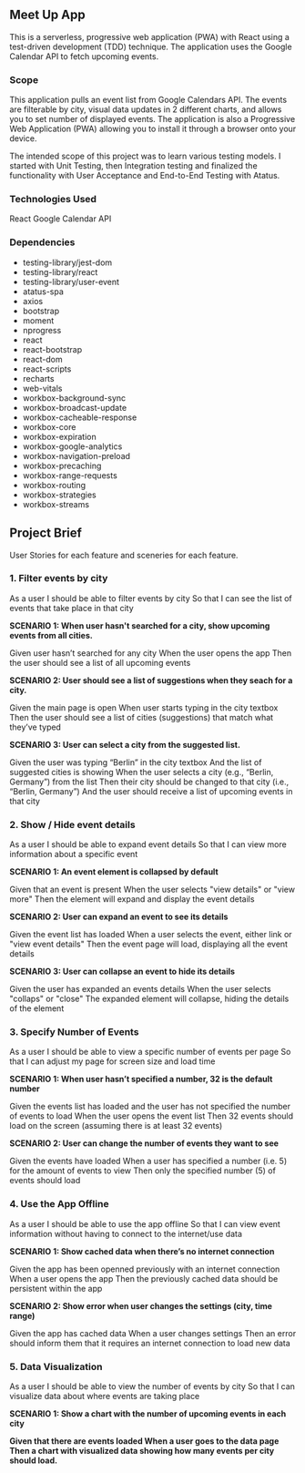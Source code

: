 <h2>Meet Up App</h2>

This is a serverless, progressive web application (PWA) with React using a test-driven development (TDD) technique. 
The application uses the Google Calendar API to fetch upcoming events.

<h3>Scope</h3>
<p>This application pulls an event list from Google Calendars API. The events are filterable by city, visual data updates in 2 different charts, and allows you to set number of displayed events. The application is also a Progressive Web Application (PWA) allowing you to install it through a browser onto your device.</p> 

<p>The intended scope of this project was to learn various testing models. I started with Unit Testing, then Integration testing and finalized the functionality with User Acceptance and End-to-End Testing with Atatus.</p>

<h3>Technologies Used</h3>
React
Google Calendar API

<h3>Dependencies</h3>
    <ul>
    <li>testing-library/jest-dom</li>
    <li>testing-library/react</li>
    <li>testing-library/user-event</li>
    <li>atatus-spa</li>
    <li>axios</li>
    <li>bootstrap</li>
    <li>moment</li>
    <li>nprogress</li>
    <li>react</li>
    <li>react-bootstrap</li>
    <li>react-dom</li>
    <li>react-scripts</li>
    <li>recharts</li>
    <li>web-vitals</li>
    <li>workbox-background-sync</li>
    <li>workbox-broadcast-update</li>
    <li>workbox-cacheable-response</li>
    <li>workbox-core</li>
    <li>workbox-expiration</li>
    <li>workbox-google-analytics</li>
    <li>workbox-navigation-preload</li>
    <li>workbox-precaching</li>
    <li>workbox-range-requests</li>
    <li>workbox-routing</li>
    <li>workbox-strategies</li>
    <li>workbox-streams</li>
    </ul>

<h2>Project Brief</h2>

<p>User Stories for each feature and sceneries for each feature.<p>

<h3>1. Filter events by city</h3>

As a user
I should be able to filter events by city
So that I can see the list of events that take place in that city

<b>SCENARIO 1: When user hasn't searched for a city, show upcoming events from all cities.</b>

Given user hasn’t searched for any city
When the user opens the app
Then the user should see a list of all upcoming events

<b>SCENARIO 2: User should see a list of suggestions when they seach for a city.</b>

Given the main page is open
When user starts typing in the city textbox
Then the user should see a list of cities (suggestions) that match what they’ve typed

<b>SCENARIO 3: User can select a city from the suggested list.</b>

Given the user was typing “Berlin” in the city textbox
And the list of suggested cities is showing
When the user selects a city (e.g., “Berlin, Germany”) from the list
Then their city should be changed to that city (i.e., “Berlin, Germany”)
And the user should receive a list of upcoming events in that city

<h3>2. Show / Hide event details</h3>

As a user
I should be able to expand event details
So that I can view more information about a specific event

<b>SCENARIO 1: An event element is collapsed by default</b>

Given that an event is present
When the user selects "view details" or "view more"
Then the element will expand and display the event details

<b>SCENARIO 2: User can expand an event to see its details</b>

Given the event list has loaded
When a user selects the event, either link or "view event details"
Then the event page will load, displaying all the event details

<b>SCENARIO 3: User can collapse an event to hide its details</b>

Given the user has expanded an events details
When the user selects "collaps" or "close"
The expanded element will collapse, hiding the details of the element

<h3>3. Specify Number of Events</h3>

As a user
I should be able to view a specific number of events per page
So that I can adjust my page for screen size and load time

<b>SCENARIO 1: When user hasn’t specified a number, 32 is the default number</b>

Given the events list has loaded and the user has not specified the number of events to load
When the user opens the event list
Then 32 events should load on the screen (assuming there is at least 32 events)

<b>SCENARIO 2: User can change the number of events they want to see</b>

Given the events have loaded
When a user has specified a number (i.e. 5) for the amount of events to view
Then only the specified number (5) of events should load

<h3>4. Use the App Offline</h3>

As a user
I should be able to use the app offline
So that I can view event information without having to connect to the internet/use data

<b>SCENARIO 1: Show cached data when there’s no internet connection</b>

Given the app has been openned previously with an internet connection
When a user opens the app
Then the previously cached data should be persistent within the app

<b>SCENARIO 2: Show error when user changes the settings (city, time range)</b>

Given the app has cached data
When a user changes settings
Then an error should inform them that it requires an internet connection to load new data

<h3>5. Data Visualization</h3>

As a user
I should be able to view the number of events by city
So that I can visualize data about where events are taking place

<b>SCENARIO 1: Show a chart with the number of upcoming events in each city<b>

Given that there are events loaded
When a user goes to the data page
Then a chart with visualized data showing how many events per city should load.

